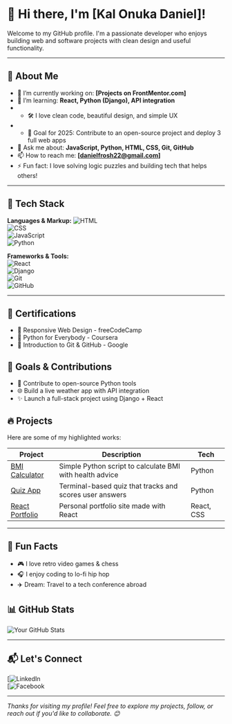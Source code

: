 # 👋 Hi there, I'm [Kal Onuka Daniel]!

Welcome to my GitHub profile. I'm a passionate developer who enjoys building web and software projects with clean design and useful functionality.

---

## 💼 About Me

- 🔭 I’m currently working on: **[Projects on FrontMentor.com]**
- 🌱 I’m learning: **React, Python (Django), API integration**
- - 🛠️ I love clean code, beautiful design, and simple UX
- - 🎯 Goal for 2025: Contribute to an open-source project and deploy 3 full web apps
- 💬 Ask me about: **JavaScript, Python, HTML, CSS, Git, GitHub**
- 📫 How to reach me: **[danielfrosh22@gmail.com]**
- ⚡ Fun fact: I love solving logic puzzles and building tech that helps others!

---

## 🧰 Tech Stack

**Languages & Markup:**
![HTML](https://img.shields.io/badge/-HTML5-E34F26?logo=html5&logoColor=white&style=flat)  
![CSS](https://img.shields.io/badge/-CSS3-1572B6?logo=css3&logoColor=white&style=flat)  
![JavaScript](https://img.shields.io/badge/-JavaScript-F7DF1E?logo=javascript&logoColor=black&style=flat)  
![Python](https://img.shields.io/badge/-Python-3776AB?logo=python&logoColor=white&style=flat)

**Frameworks & Tools:**  
![React](https://img.shields.io/badge/-React-61DAFB?logo=react&logoColor=black&style=flat)  
![Django](https://img.shields.io/badge/-Django-092E20?logo=django&logoColor=white&style=flat)  
![Git](https://img.shields.io/badge/-Git-F05032?logo=git&logoColor=white&style=flat)  
![GitHub](https://img.shields.io/badge/-GitHub-181717?logo=github&logoColor=white&style=flat)  

---


## 🏅 Certifications

- 📜 Responsive Web Design - freeCodeCamp
- 📜 Python for Everybody - Coursera
- 📜 Introduction to Git & GitHub - Google


## 🧩 Goals & Contributions

- 🔧 Contribute to open-source Python tools
- 🌐 Build a live weather app with API integration
- ✨ Launch a full-stack project using Django + React


## 🔥 Projects

Here are some of my highlighted works:

| Project | Description | Tech |
|--------|-------------|------|
| [BMI Calculator](https://github.com/KdanTechnies/bmi-calculator) | Simple Python script to calculate BMI with health advice | Python |
| [Quiz App](https://github.com/KdanTechnies/quiz-app) | Terminal-based quiz that tracks and scores user answers | Python |
| [React Portfolio]([https://github.com/yourusername/react-portfolio](https://portfolio-onuka.vercel.app/)) | Personal portfolio site made with React | React, CSS |

---


## 💬 Fun Facts

- 🎮 I love retro video games & chess
- 🎧 I enjoy coding to lo-fi hip hop
- ✈️ Dream: Travel to a tech conference abroad


## 📊 GitHub Stats

![Your GitHub Stats](https://github-readme-stats.vercel.app/api?KdanTechnies&show_icons=true&theme=radical)

---

## 📬 Let's Connect

[![LinkedIn](www.linkedin.com/in/kaluonukadaniel133)  
[![Facebook](www.facebook.com/in/KaluOnukaDaniel)

---


_Thanks for visiting my profile! Feel free to explore my projects, follow, or reach out if you'd like to collaborate. 😊_
